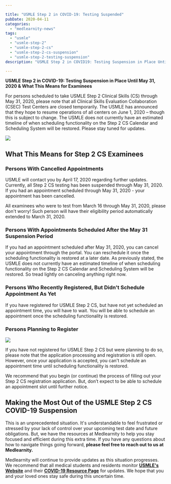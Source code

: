 ```yaml
---

title: "USMLE Step 2 in COVID-19: Testing Suspended"
pubDate: 2020-04-11
categories: 
  - "medlearnity-news"
tags: 
  - "usmle"
  - "usmle-step-2"
  - "usmle-step-2-cs"
  - "usmle-step-2-cs-suspension"
  - "usmle-step-2-testing-suspension"
description: "USMLE Step 2 in COVID19: Testing Suspension in Place Until May 31, 2020 & What This Means for Examinees"

---
```



**USMLE Step 2 in COVID-19: Testing Suspension in Place Until May 31, 2020 & What This Means for Examinees**

For persons scheduled to take USMLE Step 2 Clinical Skills (CS) through May 31, 2020, please note that all Clinical Skills Evaluation Collaboration (CSEC) Test Centers are closed temporarily. The USMLE has announced that they hope to resume operations of all centers on June 1, 2020 – though this is subject to change. The USMLE does not currently have an estimated timeline of when scheduling functionality on the Step 2 CS Calendar and Scheduling System will be restored. Please stay tuned for updates.

![](https://i2xfwztd2ksbegse.public.blob.vercel-storage.com/wp/2020/04/person-holding-laboratory-flask-2280571-scaled.jpg)

## **What This Means for Step 2 CS Examinees**

### Persons With Cancelled Appointments

USMLE will contact you by April 17, 2020 regarding further updates. Currently, all Step 2 CS testing has been suspended through May 31, 2020. If you had an appointment scheduled through May 31, 2020 - your appointment has been cancelled.

All examinees who were to test from March 16 through May 31, 2020, please don't worry! Such person will have their eligibility period automatically extended to March 31, 2020.

### Persons With Appointments Scheduled After the May 31 Suspension Period

If you had an appointment scheduled after May 31, 2020, you can cancel your appointment through the portal. You can reschedule it once the scheduling functionality is restored at a later date. As previously stated, the USMLE does not currently have an estimated timeline of when scheduling functionality on the Step 2 CS Calendar and Scheduling System will be restored. So tread lightly on canceling anything right now.

### Persons Who Recently Registered, But Didn't Schedule Appointment As Yet

If you have registered for USMLE Step 2 CS, but have not yet scheduled an appointment time, you will have to wait. You will be able to schedule an appointment once the scheduling functionality is restored.

### Persons Planning to Register

![](https://i2xfwztd2ksbegse.public.blob.vercel-storage.com/wp/2020/04/COVID-19-1024x683.jpg)

If you have not registered for USMLE Step 2 CS but were planning to do so, please note that the application processing and registration is still open. However, once your application is accepted, you can't schedule an appointment time until scheduling functionality is restored.

We recommend that you begin (or continue) the process of filling out your Step 2 CS registration application. But, don’t expect to be able to schedule an appointment slot until further notice.

## **Making the Most Out of the USMLE Step 2 CS COVID-19 Suspension**

This is an unprecedented situation. It's understandable to feel frustrated or stressed by your lack of control over your upcoming test date and future obligations. But, we have the resources at Medlearnity to help you stay focused and efficient during this extra time. If you have any questions about how to navigate things going forward, **please feel free to reach out to us at Medlearnity.**

Medlearnity will continue to provide updates as this situation progresses. We recommend that all medical students and residents monitor [**USMLE's Website**](https://www.usmle.org/announcements) and their [**COVID-19 Resource Page**](https://www.usmle.org/common-questions#covid19) for updates. We hope that you and your loved ones stay safe during this uncertain time.
